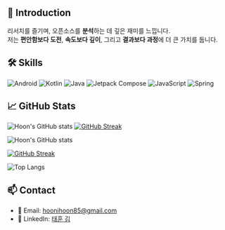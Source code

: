 ## 👋 Introduction

리서치를 즐기며, 오픈소스를 **분석**하는 데 깊은 재미를 느낍니다.  
저는 **편안함보다 도전**, **속도보다 깊이**, 그리고 **결과보다 과정**에 더 큰 가치를 둡니다.  

## 🛠 Skills

<p align="left">
  <img src="https://img.shields.io/badge/Android-3DDC84?style=for-the-badge&logo=android&logoColor=white" alt="Android"/>
  <img src="https://img.shields.io/badge/Kotlin-7F52FF?style=for-the-badge&logo=kotlin&logoColor=white" alt="Kotlin"/>
  <img src="https://img.shields.io/badge/Java-007396?style=for-the-badge&logo=java&logoColor=white" alt="Java"/>
  <img src="https://img.shields.io/badge/Jetpack%20Compose-4285F4?style=for-the-badge&logo=jetpack-compose&logoColor=white" alt="Jetpack Compose"/>
  <img src="https://img.shields.io/badge/JavaScript-F7DF1E?style=for-the-badge&logo=javascript&logoColor=black" alt="JavaScript"/>
  <img src="https://img.shields.io/badge/Spring-6DB33F?style=for-the-badge&logo=spring&logoColor=white" alt="Spring"/>
</p>



## 📈 GitHub Stats

![Hoon's GitHub stats](https://github-readme-stats.vercel.app/api?username=hoonihoon85&show_icons=true&theme=radical&count_private=true&include_all_commits=true)
[![GitHub Streak](https://streak-stats.demolab.com?user=hoonihoon85&theme=radical&date_format=M%20j)](https://git.io/streak-stats)

![Hoon's GitHub stats](https://github-readme-stats.vercel.app/api?username=hoonihoon85&show_icons=true&theme=radical&count_private=true&include_all_commits=true)

[![GitHub Streak](https://streak-stats.demolab.com?user=hoonihoon85&theme=radical&date_format=M%20j)](https://git.io/streak-stats)


![Top Langs](https://github-readme-stats.vercel.app/api/top-langs/?username=warrenth&layout=compact&theme=radical)



## 📫 Contact

- 📧 Email: [hoonihoon85@gmail.com](mailto:hoonihoon85@gmail.com)
- 💼 LinkedIn: [태훈 김](https://www.linkedin.com/in/%ED%83%9C%ED%9B%88-%EA%B9%80-60971115b/)
